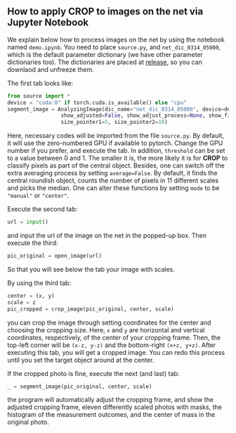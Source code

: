 ## How to apply **CROP** to images on the net via **Jupyter Notebook**

We explain below how to process images on the net by using the notebook named `demo.ipynb`. You need to place `source.py`, and `net_dic_0314_05000`, which is the default parameter dictionary (we have other parameter dictionaries too). The dictionaries are placed at [release](https://github.com/MotohisaFukuda/CROP/releases), so you can downlaod and unfreeze them. 

The first tab looks like:
```python
from source import *
device = "cuda:0" if torch.cuda.is_available() else "cpu"
segment_image = AnalyzingImage(dic_name="net_dic_0314_05000", device=device, threshold=0.5, average=True, mode="median", save_all=False,
                 show_adjusted=False, show_adjust_process=None, show_final=True, show_in_original=True, 
                 size_pointer1=5, size_pointer2=10)
```
Here, necessary codes will be imported from the file `source.py`. By default, it will use the zero-numbered GPU if available to pytorch. Change the GPU number if you prefer, and execute the tab. In addition, `threshold` can be set to a value between 0 and 1. The smaller it is, the more likely it is for **CROP** to classify pixels as part of the central object. Besides, one can switch off the extra averaging process by setting `average=False`. By default, it finds the central roundish object, counts the number of pixels in 11 different scales and picks the median. One can alter these functions by setting `mode` to be `"manual"` or `"center"`.

Execute the second tab:
```python
url = input()
```
and input the url of the image on the net in the popped-up box. 
Then execute the third:
```python
pic_original = open_image(url)
```
So that you will see below the tab your image with scales.

By using the third tab:
```python
center = (x, y)
scale = z
pic_cropped = crop_image(pic_original, center, scale)
```
you can crop the image through setting coordinates for the center and choosing the cropping size. Here, `x` and `y` are horizontal and vertical coordinates, respectively, of the center of your cropping frame. Then, the top-left corner will be `(x-z, y-z)` and the bottom-right `(x+z, y+z)`. After executing this tab, you will get a cropped image. You can redo this process until you set the target object around at the center.

If the cropped photo is fine, execute the next (and last) tab:
```python
_ = segment_image(pic_original, center, scale)
```
the program will automatically adjust the cropping frame,
and show the adjusted cropping frame, eleven differently scaled photos with masks, 
the histogram of the measurement outcomes, and the center of mass in the original photo. 
